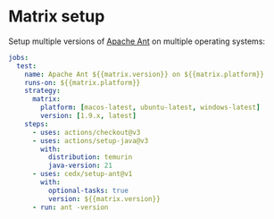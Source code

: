# Matrix setup
Setup multiple versions of [Apache Ant](https://ant.apache.org) on multiple operating systems:

```yaml
jobs:
  test:
    name: Apache Ant ${{matrix.version}} on ${{matrix.platform}}
    runs-on: ${{matrix.platform}}
    strategy:
      matrix:
        platform: [macos-latest, ubuntu-latest, windows-latest]
        version: [1.9.x, latest]
    steps:
      - uses: actions/checkout@v3
      - uses: actions/setup-java@v3
        with:
          distribution: temurin
          java-version: 21
      - uses: cedx/setup-ant@v1
        with:
          optional-tasks: true
          version: ${{matrix.version}}
      - run: ant -version
```
